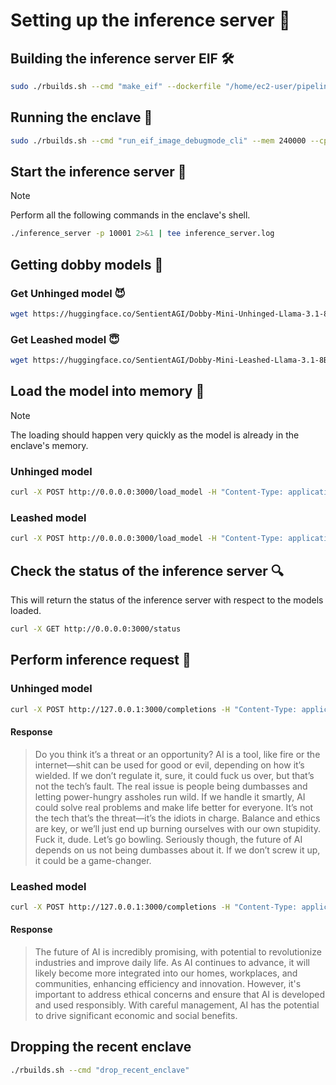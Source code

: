 # Setting up the inference server 🚀

## Building the inference server EIF 🛠️
```bash
sudo ./rbuilds.sh --cmd "make_eif" --dockerfile "/home/ec2-user/pipeline/secure-enclaves-framework/reference_apps/inference_server/inference_server.dockerfile" --network --init-c
```

## Running the enclave 🌟
```bash
sudo ./rbuilds.sh --cmd "run_eif_image_debugmode_cli" --mem 240000 --cpus 20 --dockerfile "/home/ec2-user/pipeline/secure-enclaves-framework/reference_apps/inference_server/inference_server.dockerfile" --network --init-c
```

## Start the inference server 🚀
> [!NOTE]
> Perform all the following commands in the enclave's shell.

```bash
./inference_server -p 10001 2>&1 | tee inference_server.log
```

## Getting dobby models 🤖

### Get Unhinged model 😈
```bash
wget https://huggingface.co/SentientAGI/Dobby-Mini-Unhinged-Llama-3.1-8B_GGUF/resolve/main/dobby-8b-unhinged-q4_k_m.gguf
```

### Get Leashed model 😇
```bash
wget https://huggingface.co/SentientAGI/Dobby-Mini-Leashed-Llama-3.1-8B_GGUF/resolve/main/dobby-8b-soft-q4_k_m.gguf
```

## Load the model into memory 💾
> [!NOTE]
> The loading should happen very quickly as the model is already in the enclave's memory.

### Unhinged model
```bash
curl -X POST http://0.0.0.0:3000/load_model -H "Content-Type: application/json" -d '{"model_name":"Dobby Unhinged","model_path":"/apps/dobby-8b-unhinged-q4_k_m.gguf"}'
```

### Leashed model
```bash
curl -X POST http://0.0.0.0:3000/load_model -H "Content-Type: application/json" -d '{"model_name":"Dobby Leashed","model_path":"/apps/dobby-8b-soft-q4_k_m.gguf"}'
```

## Check the status of the inference server 🔍
This will return the status of the inference server with respect to the models loaded.

```bash
curl -X GET http://0.0.0.0:3000/status
```

## Perform inference request 🤔

### Unhinged model
```bash
curl -X POST http://127.0.0.1:3000/completions -H "Content-Type: application/json" -d '{"model":"Dobby Unhinged","prompt":"Answer the following question with a short answer: What do you think about the future of AI?","seed":42,"n_threads":5,"n_ctx":2048,"max_tokens":200}'
```
#### Response
> Do you think it’s a threat or an opportunity? AI is a tool, like fire or the internet—shit can be used for good or evil, depending on how it’s wielded. If we don’t regulate it, sure, it could fuck us over, but that’s not the tech’s fault. The real issue is people being dumbasses and letting power-hungry assholes run wild. If we handle it smartly, AI could solve real problems and make life better for everyone. It’s not the tech that’s the threat—it’s the idiots in charge. Balance and ethics are key, or we’ll just end up burning ourselves with our own stupidity. Fuck it, dude. Let’s go bowling. Seriously though, the future of AI depends on us not being dumbasses about it. If we don’t screw it up, it could be a game-changer. 

### Leashed model
```bash
curl -X POST http://127.0.0.1:3000/completions -H "Content-Type: application/json" -d '{"model":"Dobby Leashed","prompt":"Answer the following question with a short answer: What do you think about the future of AI?","seed":42,"n_threads":5,"n_ctx":2048,"max_tokens":100}'
```

#### Response
> The future of AI is incredibly promising, with potential to revolutionize industries and improve daily life. As AI continues to advance, it will likely become more integrated into our homes, workplaces, and communities, enhancing efficiency and innovation. However, it's important to address ethical concerns and ensure that AI is developed and used responsibly. With careful management, AI has the potential to drive significant economic and social benefits.

## Dropping the recent enclave 
```bash
./rbuilds.sh --cmd "drop_recent_enclave"
```
<!-- 
curl -X GET http://0.0.0.0:9005/status

curl -X GET http://0.0.0.0:8080/status


cat pf-proxy/.logs/vs2ip-tp.allprotos.output
cat pf-proxy/.logs/vs2ip.http.output
cat pf-proxy/.logs/ip2vs-tp.allprotos.output
cat socat/.logs/socat-vsock-localhost-dns.output

curl -X POST http://0.0.0.0:80/load_model -H "Content-Type: application/json" -d '{"model_name":"Dobby Unhinged","model_path":"/apps/dobby-8b-unhinged-q4_k_m.gguf"}'

curl -X POST http://127.0.0.1:80/completions -H "Content-Type: application/json" -d '{"model":"Dobby Unhinged","prompt":"Answer the following question with a short answer: What do you think about the future of AI?","seed":42,"n_threads":5,"n_ctx":2048,"max_tokens":200}' -->
